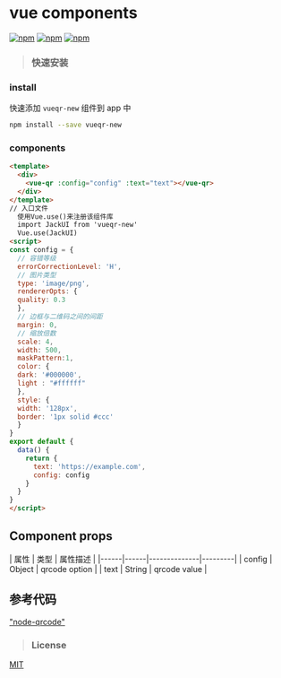 # vue components

  [![npm](https://img.shields.io/npm/v/vueqr-new.svg?style=flat-square)](https://www.npmjs.com/package/vueqr-new)
  [![npm](https://img.shields.io/npm/dt/vueqr-new.svg?style=flat-square)](https://www.npmjs.com/package/vueqr-new)
  [![npm](https://img.shields.io/npm/l/vueqr-new.svg?style=flat-square)](https://github.com/Jack-In/vueQr-new/master/license)

> ### 快速安装
  ### install
  快速添加 `vueqr-new` 组件到 app 中
  ```bash
  npm install --save vueqr-new
  ```
  ### components
  ```html
  <template>
    <div>
      <vue-qr :config="config" :text="text"></vue-qr>
    </div>
  </template>
  // 入口文件
    使用Vue.use()来注册该组件库
    import JackUI from 'vueqr-new'
    Vue.use(JackUI)
  <script>
  const config = {
    // 容错等级
    errorCorrectionLevel: 'H',
    // 图片类型
    type: 'image/png',
    rendererOpts: {
    quality: 0.3
    },
    // 边框与二维码之间的间距
    margin: 0,
    // 缩放倍数
    scale: 4,
    width: 500,
    maskPattern:1,
    color: {
    dark: '#000000',
    light : "#ffffff"
    },
    style: {
    width: '128px',
    border: '1px solid #ccc'
    }
  }
  export default {
    data() {
      return {
        text: 'https://example.com',
        config: config
      }
    }
  }
  </script>
  ```
## Component props

| 属性 | 类型 | 属性描述 |
|------|------|--------------|---------|
| config | Object | qrcode option |
| text | String | qrcode value |

## 参考代码
["node-qrcode"](https://github.com/zpao/qrcode.react)
> ### License

[MIT](https://github.com/Jack-In/vueQr-new/blob/master/LICENSE)
